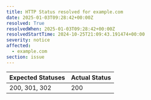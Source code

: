 ```yaml
---
title: HTTP Status resolved for example.com
date: 2025-01-03T09:28:42+00:00Z
resolved: True
resolvedWhen: 2025-01-03T09:28:42+00:00Z
resolvedStartTime: 2024-10-25T21:09:43.191474+00:00
severity: notice
affected:
  - example.com
section: issue
---
```


| Expected Statuses | Actual Status  |
|-------------------|----------------|
| 200, 301, 302 | 200 |
